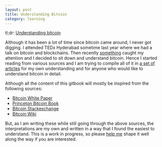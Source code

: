 ```yaml
---
layout: post
title: Understanding Bitcoin
category: learning
---
```


tl;dr: [Understanding bitcoin](https://bitcoinbook.aseemraj.me)

Although it has been a lot of time since bitcoin came around, I never got digging. I attended TEDx Hyderabad sometime last year where we had a talk on bitcoin and blockchains. Then recently [something](https://bitcoinmagazine.com/articles/needham-winklevoss-bitcoin-etf-would-have-profound-impact-on-price-but-approval-unlikely-1484254628/) caught my attention and I decided to sit down and understand bitcoin. Hence I started reading from various sources and I am trying to compile all of it in [a set of articles](https://www.gitbook.com/book/aseemraj/understanding-bitcoin/details) for my own understanding and for anyone who would like to understand bitcoin in detail.

Although all the content of this gitbook will mostly be inspired from the following sources:
- [Bitcoin White Paper](https://bitcoin.org/bitcoin.pdf)
- [Princeton Bitcoin Book](http://bitcoinbook.cs.princeton.edu/)
- [Bitcoin Stackexchange](http://bitcoin.stackexchange.com/)
- [Bitcoin Wiki](https://en.bitcoin.it/wiki/Main_Page)

But, as I am writing these while still going through the above sources, the interpretations are my own and written in a way that I found the easiest to understand. This is a work in progress, so please [help me](mailto:aseemraj@protonmail.com) shape it well along the way if you are interested.
